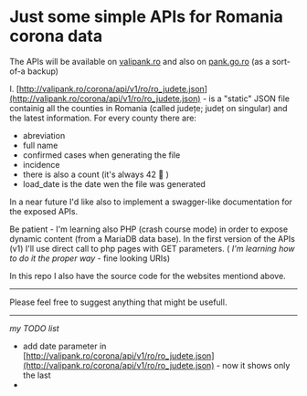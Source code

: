 # Just some simple APIs for Romania corona data

The APIs will be available on [valipank.ro](http://valipank.ro/corona) and also on [pank.go.ro](http://pank.go.ro/corona) 
(as a sort-of-a backup)

I. [http://valipank.ro/corona/api/v1/ro/ro_judete.json](http://valipank.ro/corona/api/v1/ro/ro_judete.json) - is a "static" JSON file containig all the counties in Romania (called județe; județ on singular) and the latest information. For every county there are:

- abreviation
- full name
- confirmed cases when generating the file
- incidence
- there is also a count (it's always 42 🙂 )
- load_date is the date wen the file was generated

In a near future I'd like also to implement a swagger-like documentation for the exposed APIs.

Be patient - I'm learning also PHP (crash course mode) in order to expose dynamic content (from a MariaDB data base).
In the first version of the APIs (v1) I'll use direct call to php pages with GET parameters.
( _I'm learning how to do it the proper way_  - fine looking URIs)

In this repo I also have the source code for the websites mentiond above.

---

Please feel free to suggest anything that might be usefull.

---

*my TODO list*

- add date parameter in [http://valipank.ro/corona/api/v1/ro/ro_judete.json](http://valipank.ro/corona/api/v1/ro/ro_judete.json) - now it shows only the last 
- 

